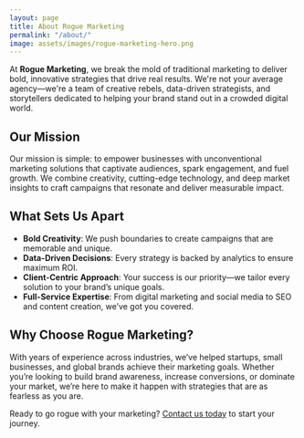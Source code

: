```yaml
---
layout: page
title: About Rogue Marketing
permalink: "/about/"
image: assets/images/rogue-marketing-hero.png
---
```


At **Rogue Marketing**, we break the mold of traditional marketing to deliver bold, innovative strategies that drive real results. We're not your average agency—we're a team of creative rebels, data-driven strategists, and storytellers dedicated to helping your brand stand out in a crowded digital world.

## Our Mission
Our mission is simple: to empower businesses with unconventional marketing solutions that captivate audiences, spark engagement, and fuel growth. We combine creativity, cutting-edge technology, and deep market insights to craft campaigns that resonate and deliver measurable impact.

## What Sets Us Apart
- **Bold Creativity**: We push boundaries to create campaigns that are memorable and unique.
- **Data-Driven Decisions**: Every strategy is backed by analytics to ensure maximum ROI.
- **Client-Centric Approach**: Your success is our priority—we tailor every solution to your brand’s unique goals.
- **Full-Service Expertise**: From digital marketing and social media to SEO and content creation, we’ve got you covered.

## Why Choose Rogue Marketing?
With years of experience across industries, we’ve helped startups, small businesses, and global brands achieve their marketing goals. Whether you’re looking to build brand awareness, increase conversions, or dominate your market, we’re here to make it happen with strategies that are as fearless as you are.

Ready to go rogue with your marketing? [Contact us today](areebaiqbal464@gmail.com) to start your journey.
